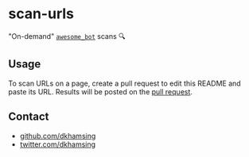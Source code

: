 # scan-urls

"On-demand" [`awesome_bot`](https://github.com/dkhamsing/awesome_bot) scans :mag:

## Usage 

To scan URLs on a page, create a pull request to edit this README and paste its URL. Results will be posted on the [pull request](https://github.com/dkhamsing/scan-urls/pull/3).

## Contact

- [github.com/dkhamsing](https://github.com/dkhamsing)
- [twitter.com/dkhamsing](https://twitter.com/dkhamsing)

<!-- 

PASTE URL HERE:https://raw.githubusercontent.com/shazow/ssh-chat/master/README.md

-->
